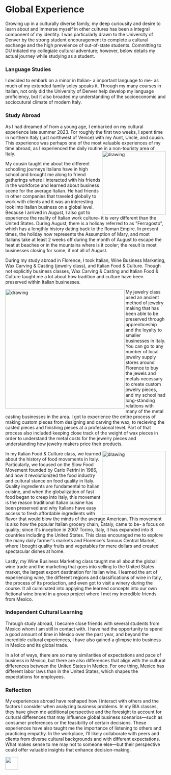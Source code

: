 # Global Experience
Growing up in a culturally diverse family, my deep curiousity and desire to learn about and immerse myself in other cultures has been a integral component of my identity. I was particularly drawn to the University of Denver by the strong student encouragement to complete a cultural exchange and the high prevelence of out-of-state students. Committing to DU intiated my collegiate cultural adventure; however, below details my actual journey while studying as a student.

### Language Studies
I decided to embark on a minor in Italian- a important language to me- as much of my extended family soley speaks it. Through my many courses in Italian, not only did the University of Denver help develop my language proficiency, but it also broaded my understanding of the socioeconomic and sociocutural climate of modern Italy. 

### Study Abroad
As I had dreamed of from a young age, I embarked on my cultural experience late summer 2023. For roughly the first two weeks, I spent time in northern Italy (just northwest of Venice) with my Aunt, Uncle, and cousin. This experience was perhaps one of the most valuable experiences of my time abroad, as I experienced the daily routine in a non-touristy area of Italy. <img src="https://github.com/gziliotto12/gziliotto12/blob/main/Assets/Images/bassano.jpg" alt="drawing" width="200" align = "right"/>

My cousin taught me about the different schooling journeys Italians have in high school and brought me along to friend gatherings where I interacted with his friends in the workforce and learned about business scene for the average Italian. He had friends in other companies that traveled globally to work with clients and it was an interesting look into Italian business on a global level. Because I arrived in August, I also got to experience the reality of Italian work culture- it is very different than the United States. During August, there is a holiday referred to as "Ferragosto", which has a lengthly history dating back to the Roman Empire. In present times, the holiday now represents the Assumption of Mary, and most Italians take at least 2 weeks off during the month of August to escape the heat at beaches or in the mountains where is it cooler; the result is most businesses closing for some, if not all of August.

During my study abroad in Florence, I took Italian, Wine Business Marketing, Wax Carving & Casting (jewelry class), and Italian Food & Culture. Though not explicitly business classes, Wax Carving & Casting and Italian Food & Culture taught me a lot about how tradition and culture have been preserved within Italian businesses. 

<img src="https://github.com/gziliotto12/gziliotto12/blob/main/Assets/Images/jewelry.PNG" alt="drawing" width="375" align = "left"/>My jewelry class used an ancient method of jewelry making that has been able to be preserved through apprenticeship and the loyalty to smaller businesses in Italy. You can go to any number of local jewelry supply stores around Florence to buy the jewels and metals necessary to create custom jewelry pieces, and my school had long-standing relations with many of the metal casting businesses in the area. I got to experience the entire process of making custom pieces from designing and carving the wax, to recieving the casted pieces and finishing pieces at a professional level. Part of that process also included keeping close track of the weight of wax pieces in order to understand the metal costs for the jewelry pieces and understanding how jewelry makers price their products.

<img src="https://github.com/gziliotto12/gziliotto12/blob/main/Assets/Images/cinque.jpeg" alt="drawing" width="200" align = "right"/>In my Italian Food & Culture class, we learned about the history of food movements in Italy. Particularly, we focused on the Slow Food  Movement founded by Carlo Petrini in 1986, and how it revolutionized the food industry and cultural stance on food quality in Italy. Quality ingredients are fundamental to Italian cuisine, and when the globalization of fast food began to creep into Italy, this movement is the reason traditional Italian cuisine has been preserved and why Italians have easy access to fresh affordable ingredients with flavor that would blow the minds of the average American. This movement is also how the popular Italian grocery chain, Eataly, came to be- a focus on quality; since it's inception in 2007 Torino, Italy, it has expanded into 8 countries including the United States. This class encouraged me to explore the many daily farmer's markets and Florence's famous Central Market, where I bought quality fruits and vegetables for mere dollars and created spectacular dishes at home.

Lastly, my Wine Business Marketing class taught me all about the global wine trade and the marketing that goes into selling to the United States market, the largest export destination for Italian wine. I learned the art of experiencing wine, the different regions and classifications of wine in Italy, the process of its production, and even got to visit a winery during the course. It all culminated into applying the learned concepts into our own fictional wine brand in a group project where I met my incredible friends from Mexico.

### Independent Cultural Learning
Through study abroad, I became close friends with several students from Mexico whom I am still in contact with. I have had the opportunity to spend a good amount of time in Mexico over the past year, and beyond the incredible cultural experiences, I have also gained a glimpse into business in Mexico and its global trade. 

In a lot of ways, there are so many similarities of expectations and pace of business in Mexico, but there are also differences that align with the cultural differences between the United States in Mexico. For one thing, Mexico has different labor laws than in the United States, which shapes the expectations for employees.

### Reflection
My experiences abroad have reshaped how I interact with others and the factors I consider when analyzing business problems. In my BIA classes, they have given me additional perspective and the foresight to account for cultural differences that may influence global business scenarios—such as consumer preferences or the feasibility of certain decisions. These experiences have also taught me the importance of listening to others and practicing empathy. In the workplace, I’ll likely collaborate with peers and clients from diverse cultural backgrounds and with different expectations. What makes sense to me may not to someone else—but their perspective could offer valuable insights that enhance decision-making.

[<img src= "https://img.shields.io/badge/HOME-009688.svg" height="40"/>](https://github.com/gziliotto12/gziliotto12)
